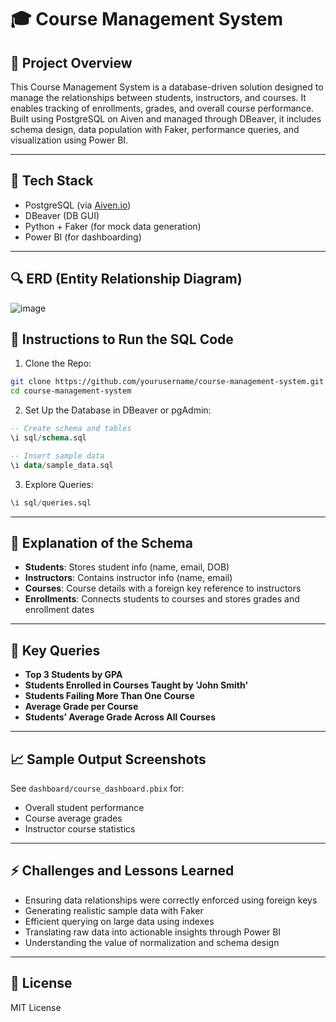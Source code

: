 # 🎓 Course Management System

## 📓 Project Overview

This Course Management System is a database-driven solution designed to manage the relationships between students, instructors, and courses. It enables tracking of enrollments, grades, and overall course performance. Built using PostgreSQL on Aiven and managed through DBeaver, it includes schema design, data population with Faker, performance queries, and visualization using Power BI.

---

## 🔧 Tech Stack

* PostgreSQL (via [Aiven.io](https://aiven.io/))
* DBeaver (DB GUI)
* Python + Faker (for mock data generation)
* Power BI (for dashboarding)

---

## 🔍 ERD (Entity Relationship Diagram)

![image](https://github.com/user-attachments/assets/f1eb121a-4945-42d4-a7a4-c09b45fcfab3)


## 📂 Instructions to Run the SQL Code

1. Clone the Repo:

```bash
git clone https://github.com/yourusername/course-management-system.git
cd course-management-system
```

2. Set Up the Database in DBeaver or pgAdmin:

```sql
-- Create schema and tables
\i sql/schema.sql

-- Insert sample data
\i data/sample_data.sql
```

3. Explore Queries:

```sql
\i sql/queries.sql
```

---

## 📄 Explanation of the Schema

* **Students**: Stores student info (name, email, DOB)
* **Instructors**: Contains instructor info (name, email)
* **Courses**: Course details with a foreign key reference to instructors
* **Enrollments**: Connects students to courses and stores grades and enrollment dates

---

## 🔢 Key Queries

* **Top 3 Students by GPA**
* **Students Enrolled in Courses Taught by 'John Smith'**
* **Students Failing More Than One Course**
* **Average Grade per Course**
* **Students’ Average Grade Across All Courses**

---

## 📈 Sample Output Screenshots

See `dashboard/course_dashboard.pbix` for:

* Overall student performance
* Course average grades
* Instructor course statistics

---

## ⚡ Challenges and Lessons Learned

* Ensuring data relationships were correctly enforced using foreign keys
* Generating realistic sample data with Faker
* Efficient querying on large data using indexes
* Translating raw data into actionable insights through Power BI
* Understanding the value of normalization and schema design

---

## 📜 License

MIT License
